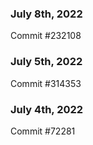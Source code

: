 ### July 8th, 2022

Commit #232108

### July 5th, 2022

Commit #314353


### July 4th, 2022

Commit #72281
